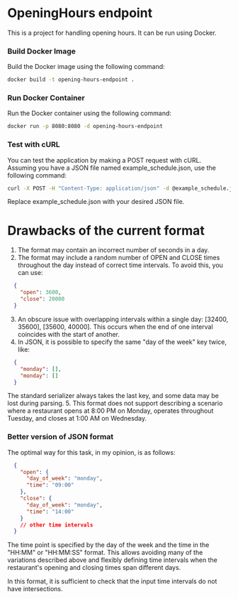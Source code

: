 # OpeningHours endpoint

This is a project for handling opening hours. It can be run using Docker.

### Build Docker Image

Build the Docker image using the following command:
```bash
docker build -t opening-hours-endpoint .
```

### Run Docker Container
Run the Docker container using the following command:
```bash
docker run -p 8080:8080 -d opening-hours-endpoint
```

### Test with cURL
You can test the application by making a POST request with cURL. Assuming you have a JSON file named example_schedule.json, use the following command:
```bash
curl -X POST -H "Content-Type: application/json" -d @example_schedule.json http://localhost:8080/schedule
```

Replace example_schedule.json with your desired JSON file.



# Drawbacks of the current format

1. The format may contain an incorrect number of seconds in a day.
2. The format may include a random number of OPEN and CLOSE times throughout the day instead of correct time intervals. To avoid this, you can use:
```json
  {
    "open": 3600,
    "close": 20000
  }
```
3. An obscure issue with overlapping intervals within a single day: [32400, 35600], [35600, 40000]. This occurs when the end of one interval coincides with the start of another.
4. In JSON, it is possible to specify the same "day of the week" key twice, like:
```json
  { 
    "monday": [], 
    "monday": []
  }
```
The standard serializer always takes the last key, and some data may be lost during parsing.
5. This format does not support describing a scenario where a restaurant opens at 8:00 PM on Monday, operates throughout Tuesday, and closes at 1:00 AM on Wednesday.

### Better version of JSON format

The optimal way for this task, in my opinion, is as follows:
```json
  {
    "open": {
      "day_of_week": "monday",
      "time": "09:00"
    },
    "close": {
      "day_of_week": "monday",
      "time": "14:00"
    }
    // other time intervals
  }
```
The time point is specified by the day of the week and the time in the "HH:MM" or "HH:MM:SS" format. This allows avoiding many of the variations described above and flexibly defining time intervals when the restaurant's opening and closing times span different days.

In this format, it is sufficient to check that the input time intervals do not have intersections.
